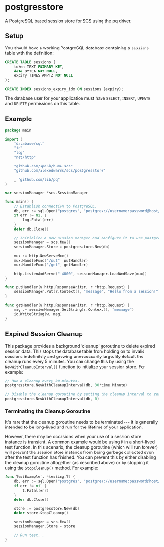 # postgresstore

A PostgreSQL based session store for [SCS](https://github.com/alexedwards/scs) using the [pq](https://github.com/lib/pq) driver.

## Setup

You should have a working PostgreSQL database containing a `sessions` table with the definition:

```sql
CREATE TABLE sessions (
	token TEXT PRIMARY KEY,
	data BYTEA NOT NULL,
	expiry TIMESTAMPTZ NOT NULL
);

CREATE INDEX sessions_expiry_idx ON sessions (expiry);
```

The database user for your application must have `SELECT`, `INSERT`, `UPDATE` and `DELETE` permissions on this table.

## Example

```go
package main

import (
	"database/sql"
	"io"
	"log"
	"net/http"

	"github.com/spa5k/huma-scs"
	"github.com/alexedwards/scs/postgresstore"

	_ "github.com/lib/pq"
)

var sessionManager *scs.SessionManager

func main() {
	// Establish connection to PostgreSQL.
	db, err := sql.Open("postgres", "postgres://username:password@host/dbname")
	if err != nil {
		log.Fatal(err)
	}
	defer db.Close()

	// Initialize a new session manager and configure it to use postgresstore as the session store.
	sessionManager = scs.New()
	sessionManager.Store = postgresstore.New(db)

	mux := http.NewServeMux()
	mux.HandleFunc("/put", putHandler)
	mux.HandleFunc("/get", getHandler)

	http.ListenAndServe(":4000", sessionManager.LoadAndSave(mux))
}

func putHandler(w http.ResponseWriter, r *http.Request) {
	sessionManager.Put(r.Context(), "message", "Hello from a session!")
}

func getHandler(w http.ResponseWriter, r *http.Request) {
	msg := sessionManager.GetString(r.Context(), "message")
	io.WriteString(w, msg)
}
```

## Expired Session Cleanup

This package provides a background 'cleanup' goroutine to delete expired session data. This stops the database table from holding on to invalid sessions indefinitely and growing unnecessarily large. By default the cleanup runs every 5 minutes. You can change this by using the `NewWithCleanupInterval()` function to initialize your session store. For example:

```go
// Run a cleanup every 30 minutes.
postgresstore.NewWithCleanupInterval(db, 30*time.Minute)

// Disable the cleanup goroutine by setting the cleanup interval to zero.
postgresstore.NewWithCleanupInterval(db, 0)
```

### Terminating the Cleanup Goroutine

It's rare that the cleanup goroutine needs to be terminated --- it is generally intended to be long-lived and run for the lifetime of your application.

However, there may be occasions when your use of a session store instance is transient. A common example would be using it in a short-lived test function. In this scenario, the cleanup goroutine (which will run forever) will prevent the session store instance from being garbage collected even after the test function has finished. You can prevent this by either disabling the cleanup goroutine altogether (as described above) or by stopping it using the `StopCleanup()` method. For example:

```go
func TestExample(t *testing.T) {
	db, err := sql.Open("postgres", "postgres://username:password@host/dbname")
	if err != nil {
	    t.Fatal(err)
	}
	defer db.Close()

	store := postgresstore.New(db)
	defer store.StopCleanup()

	sessionManager = scs.New()
	sessionManager.Store = store

	// Run test...
}
```
